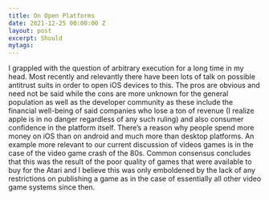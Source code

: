```yaml
---
title: On Open Platforms
date: 2021-12-25 00:00:00 Z
layout: post
excerpt: Should
mytags: 
---
```


I grappled with the question of arbitrary execution for a long time in my head. Most recently and relevantly there have been lots of talk on possible antitrust suits in order to open iOS devices to this. The pros are obvious and need not be said while the cons are more unknown for the general population as well as the developer community as these include the financial well-being of said companies who lose a ton of revenue (I realize apple is in no danger regardless of any such ruling) and also consumer confidence in the platform itself. There’s a reason why people spend more money on iOS than on android and much more than desktop platforms. An example more relevant to our current discussion of videos games is in the case of the video game crash of the 80s. Common consensus concludes that this was the result of the poor quality of games that were available to buy for the Atari and I believe this was only emboldened by the lack of any restrictions on publishing a game as in the case of essentially all other video game systems since then. 